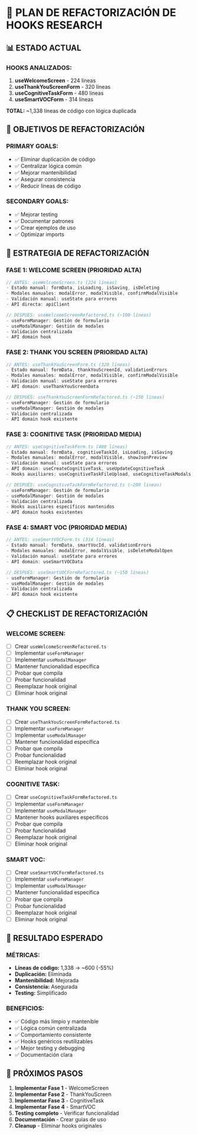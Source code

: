# 🚀 PLAN DE REFACTORIZACIÓN DE HOOKS RESEARCH

## 📊 **ESTADO ACTUAL**

### **HOOKS ANALIZADOS:**
1. **useWelcomeScreen** - 224 líneas
2. **useThankYouScreenForm** - 320 líneas  
3. **useCognitiveTaskForm** - 480 líneas
4. **useSmartVOCForm** - 314 líneas

**TOTAL:** ~1,338 líneas de código con lógica duplicada

## 🎯 **OBJETIVOS DE REFACTORIZACIÓN**

### **PRIMARY GOALS:**
- ✅ Eliminar duplicación de código
- ✅ Centralizar lógica común
- ✅ Mejorar mantenibilidad
- ✅ Asegurar consistencia
- ✅ Reducir líneas de código

### **SECONDARY GOALS:**
- ✅ Mejorar testing
- ✅ Documentar patrones
- ✅ Crear ejemplos de uso
- ✅ Optimizar imports

## 🔧 **ESTRATEGIA DE REFACTORIZACIÓN**

### **FASE 1: WELCOME SCREEN (PRIORIDAD ALTA)**
```typescript
// ANTES: useWelcomeScreen.ts (224 líneas)
- Estado manual: formData, isLoading, isSaving, isDeleting
- Modales manuales: modalError, modalVisible, confirmModalVisible
- Validación manual: useState para errores
- API directa: apiClient

// DESPUÉS: useWelcomeScreenRefactored.ts (~100 líneas)
- useFormManager: Gestión de formulario
- useModalManager: Gestión de modales
- Validación centralizada
- API domain hook
```

### **FASE 2: THANK YOU SCREEN (PRIORIDAD ALTA)**
```typescript
// ANTES: useThankYouScreenForm.ts (320 líneas)
- Estado manual: formData, thankYouScreenId, validationErrors
- Modales manuales: modalError, modalVisible, confirmModalVisible
- Validación manual: useState para errores
- API domain: useThankYouScreenData

// DESPUÉS: useThankYouScreenFormRefactored.ts (~150 líneas)
- useFormManager: Gestión de formulario
- useModalManager: Gestión de modales
- Validación centralizada
- API domain hook existente
```

### **FASE 3: COGNITIVE TASK (PRIORIDAD MEDIA)**
```typescript
// ANTES: useCognitiveTaskForm.ts (480 líneas)
- Estado manual: formData, cognitiveTaskId, isLoading, isSaving
- Modales manuales: modalError, modalVisible, showJsonPreview
- Validación manual: useState para errores
- API domain: useCreateCognitiveTask, useUpdateCognitiveTask
- Hooks auxiliares: useCognitiveTaskFileUpload, useCognitiveTaskModals

// DESPUÉS: useCognitiveTaskFormRefactored.ts (~200 líneas)
- useFormManager: Gestión de formulario
- useModalManager: Gestión de modales
- Validación centralizada
- Hooks auxiliares específicos mantenidos
- API domain hooks existentes
```

### **FASE 4: SMART VOC (PRIORIDAD MEDIA)**
```typescript
// ANTES: useSmartVOCForm.ts (314 líneas)
- Estado manual: formData, smartVocId, validationErrors
- Modales manuales: modalError, modalVisible, isDeleteModalOpen
- Validación manual: useState para errores
- API domain: useSmartVOCData

// DESPUÉS: useSmartVOCFormRefactored.ts (~150 líneas)
- useFormManager: Gestión de formulario
- useModalManager: Gestión de modales
- Validación centralizada
- API domain hook existente
```

## 📋 **CHECKLIST DE REFACTORIZACIÓN**

### **WELCOME SCREEN:**
- [ ] Crear `useWelcomeScreenRefactored.ts`
- [ ] Implementar `useFormManager`
- [ ] Implementar `useModalManager`
- [ ] Mantener funcionalidad específica
- [ ] Probar que compila
- [ ] Probar funcionalidad
- [ ] Reemplazar hook original
- [ ] Eliminar hook original

### **THANK YOU SCREEN:**
- [ ] Crear `useThankYouScreenFormRefactored.ts`
- [ ] Implementar `useFormManager`
- [ ] Implementar `useModalManager`
- [ ] Mantener funcionalidad específica
- [ ] Probar que compila
- [ ] Probar funcionalidad
- [ ] Reemplazar hook original
- [ ] Eliminar hook original

### **COGNITIVE TASK:**
- [ ] Crear `useCognitiveTaskFormRefactored.ts`
- [ ] Implementar `useFormManager`
- [ ] Implementar `useModalManager`
- [ ] Mantener hooks auxiliares específicos
- [ ] Probar que compila
- [ ] Probar funcionalidad
- [ ] Reemplazar hook original
- [ ] Eliminar hook original

### **SMART VOC:**
- [ ] Crear `useSmartVOCFormRefactored.ts`
- [ ] Implementar `useFormManager`
- [ ] Implementar `useModalManager`
- [ ] Mantener funcionalidad específica
- [ ] Probar que compila
- [ ] Probar funcionalidad
- [ ] Reemplazar hook original
- [ ] Eliminar hook original

## 🎯 **RESULTADO ESPERADO**

### **MÉTRICAS:**
- **Líneas de código:** 1,338 → ~600 (-55%)
- **Duplicación:** Eliminada
- **Mantenibilidad:** Mejorada
- **Consistencia:** Asegurada
- **Testing:** Simplificado

### **BENEFICIOS:**
- ✅ Código más limpio y mantenible
- ✅ Lógica común centralizada
- ✅ Comportamiento consistente
- ✅ Hooks genéricos reutilizables
- ✅ Mejor testing y debugging
- ✅ Documentación clara

## 🚀 **PRÓXIMOS PASOS**

1. **Implementar Fase 1** - WelcomeScreen
2. **Implementar Fase 2** - ThankYouScreen  
3. **Implementar Fase 3** - CognitiveTask
4. **Implementar Fase 4** - SmartVOC
5. **Testing completo** - Verificar funcionalidad
6. **Documentación** - Crear guías de uso
7. **Cleanup** - Eliminar hooks originales
